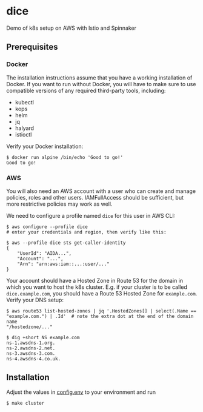 # dice
Demo of k8s setup on AWS with Istio and Spinnaker

## Prerequisites

### Docker
The installation instructions assume that you have a working installation of Docker. If you want to run without Docker, you will have to make sure to use compatible versions of any required third-party tools, including:

* kubectl
* kops
* helm
* jq
* halyard
* istioctl

Verify your Docker installation:

	$ docker run alpine /bin/echo 'Good to go!'
	Good to go!

### AWS
You will also need an AWS account with a user who can create and manage policies, roles and other users. IAMFullAccess should be sufficient, but more restrictive policies may work as well.

We need to configure a profile named `dice` for this user in AWS CLI:

	$ aws configure --profile dice
	# enter your credentials and region, then verify like this:

	$ aws --profile dice sts get-caller-identity
	{
		"UserId": "AIDA...",
		"Account": "...",
		"Arn": "arn:aws:iam::...:user/..."
	}

Your account should have a Hosted Zone in Route 53 for the domain in which you want to host the k8s cluster. E.g. if your cluster is to be called `dice.example.com`, you should have a Route 53 Hosted Zone for `example.com`. Verify your DNS setup:

	$ aws route53 list-hosted-zones | jq '.HostedZones[] | select(.Name == "example.com.") | .Id'  # note the extra dot at the end of the domain name
	"/hostedzone/..."

	$ dig +short NS example.com
	ns-1.awsdns-1.org.
	ns-2.awsdns-2.net.
	ns-3.awsdns-3.com.
	ns-4.awsdns-4.co.uk.

## Installation

Adjust the values in [config.env](config.env) to your environment and run

	$ make cluster